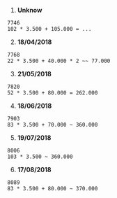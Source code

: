 1. **Unknow**
```
7746
102 * 3.500 + 105.000 = ...
```

2.  **18/04/2018**
```
7768
22 * 3.500 + 40.000 * 2 ~~ 77.000
```

3.  **21/05/2018**
```
7820
52 * 3.500 + 80.000 = 262.000
```

4.  **18/06/2018**
```
7903
83 * 3.500 + 70.000 ~ 360.000
```

5.  **19/07/2018**
```
8006
103 * 3.500 ~ 360.000
```

6.  **17/08/2018**
```
8089
83 * 3.500 + 80.000 ~ 370.000
```
